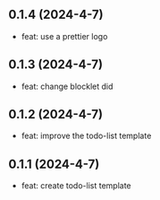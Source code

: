 ## 0.1.4 (2024-4-7)

- feat: use a prettier logo

## 0.1.3 (2024-4-7)

- feat: change blocklet did

## 0.1.2 (2024-4-7)

- feat: improve the todo-list template 

## 0.1.1 (2024-4-7)

- feat: create todo-list template 
